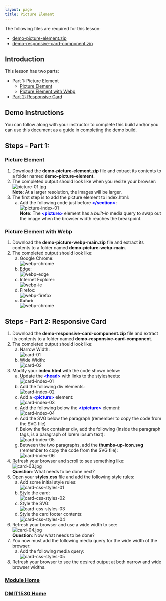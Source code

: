 ```yaml
---
layout: page
title: Picture Element
---
```

<style>
    .css-class{
        color: firebrick;
        font-weight: bold;
    }
    .html-class{
        color: blue;
        font-weight: bold;
    }
</style>

The following files are required for this lesson:
* [demo-picture-element.zip](files/demo-picture-element.zip)
* [demo-responsive-card-component.zip](files/demo-responsive-card-component.zip)

## Introduction
This lesson has two parts:
* Part 1: Picture Element
  * [Picture Element](#picture)
  * [Picture Element with Webp](#webp)
* [Part 2: Responsive Card](#card)

## Demo Instructions
You can follow along with your instructor to complete this build and/or you can use this document as a guide in completing the demo build.

## Steps - Part 1:
### <a ID="picture">Picture Element</a>
1.	Download the **demo-picture-element.zip** file and extract its contents to a folder named **demo-picture-element**.
2.	The completed output should look like when you resize your browser:<br>
![picture-01.jpg](files/picture-01.jpg)<br>
**Note**: At a larger resolution, the images will be larger.
3.	The first step is to add the picture element to index.html:<br>
    <ol type="a">
        <li>Add the following code just before <span class="html-class">&lt;/section&gt;</span>:<br>
        <img src="files/picture-index-01.jpg" alt="picture-index-01"><br>
        <b>Note</b>: The <span class="html-class">&lt;picture&gt;</span> element has a <em>built-in</em> media query to swap out the image when the browser width reaches the breakpoint.
    </ol>

### <a ID="webp">Picture Element with Webp</a>
1. Download the **demo-picture-webp-main.zip** file and extract its contents to a folder named **demo-picture-webp-main**.
2.	The completed output should look like:<br>
    <ol type="a">
        <li>Google Chrome:<br>
        <img src="files/webp-chrome.jpg" alt="webp-chrome">
        </li>
        <li>Edge:<br>
        <img src="files/webp-edge.jpg" alt="webp-edge">
        </li>
        <li>Internet Explorer:<br>
        <img src="files/webp-ie.jpg" alt="webp-ie">
        </li>
        <li>Firefox:<br>
        <img src="files/webp-firefox.jpg" alt="webp-firefox">
        </li>
        <li>Safari:<br>
        <img src="files/webp-safari.jpg" alt="webp-chrome">
        </li>
    </ol>

## Steps - <a ID="card">Part 2</a>: Responsive Card
1. Download the **demo-responsive-card-component.zip** file and extract its contents to a folder named **demo-responsive-card-component**.
2.	The completed output should look like:<br>
    <ol type="a">
        <li>Narrow Width:<br>
        <img src="files/card-01.jpg" alt="card-01">
        </li>
        <li>Wide Width:<br>
        <img src="files/card-02.jpg" alt="card-02">
        </li>
    </ol>
3.	Modify your **index.html** with the code shown below:<br>
    <ol type="a">
        <li>Update the <span class="html-class">&lt;head&gt;</span> with links to the stylesheets:<br>
        <img src="files/card-index-01.jpg" alt="card-index-01">
        </li>
        <li>Add the following div elements:<br>
        <img src="files/card-index-02.jpg" alt="card-index-02">
        </li>
        <li>Add a <span class="html-class">&lt;picture&gt;</span> element:<br>
        <img src="files/card-index-03.jpg" alt="card-index-03">
        </li>
         <li>Add the following below the <span class="html-class">&lt;/picture&gt;</span> element:<br>
        <img src="files/card-index-04.jpg" alt="card-index-04">
        </li>
        <li>Add the SVG below the paragraph (remember to copy the code from the SVG file)</li>
        <li>Below the flex container div, add the following (inside the paragraph tags, is a paragraph of lorem ipsum text):<br>
        <img src="files/card-index-05.jpg" alt="card-index-05">
        </li>
        <li>Between the two paragraphs, add the <b>thumbs-up-icon.svg</b> (remember to copy the code from the SVG file):<br>
        <img src="files/card-index-06.jpg" alt="card-index-06">
        </li>
    </ol>
4.	Refresh your browser and scroll to see something like:<br>
![card-03.jpg](files/card-03.jpg)<br>**Question**: What needs to be done next?
5.	Open your **styles.css** file and add the following style rules:<br>
    <ol type="a">
        <li>Add some initial style rules:<br>
        <img src="files/card-css-styles-01.jpg" alt="card-css-styles-01">
        </l1>
        <li>Style the card:<br>
        <img src="files/card-css-styles-02.jpg" alt="card-css-styles-02">
        </l1>
        <li>Style the SVG:<br>
        <img src="files/card-css-styles-03.jpg" alt="card-css-styles-03">
        </l1>
        <li>Style the card footer contents:<br>
        <img src="files/card-css-styles-04.jpg" alt="card-css-styles-04">
        </l1>
    </ol>
6.	Refresh your browser and use a wide width to see:<br>
![card-04.jpg](files/card-04.jpg)<br>**Question**: Now what needs to be done?
7.	You now must add the following media query for the wide width of the browser:<br>
    <ol type="a">
        <li>Add the following media query:<br>
        <img src="files/card-css-styles-05.jpg" alt="card-css-styles-05">
        </l1>
    </ol>
8.	Refresh your browser to see the desired output at both narrow and wide browser widths.

### [Module Home](../)
### [DMIT1530 Home](../../)